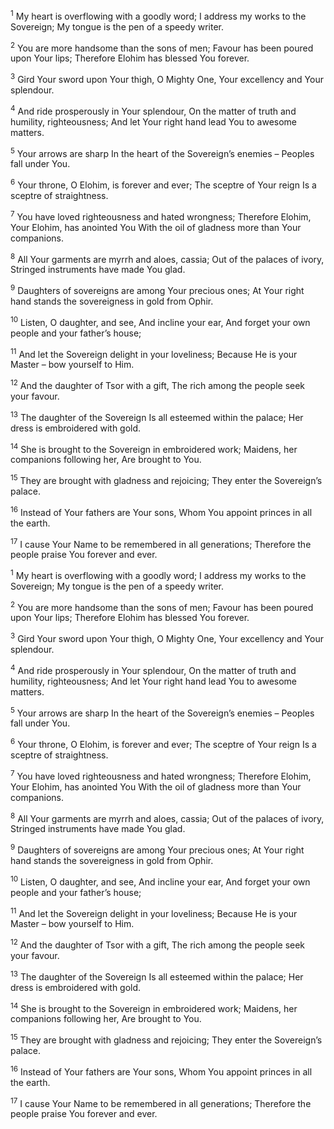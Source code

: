<sup>1</sup> My heart is overflowing with a goodly word; I address my works to the Sovereign; My tongue is the pen of a speedy writer.

<sup>2</sup> You are more handsome than the sons of men; Favour has been poured upon Your lips; Therefore Elohim has blessed You forever.

<sup>3</sup> Gird Your sword upon Your thigh, O Mighty One, Your excellency and Your splendour.

<sup>4</sup> And ride prosperously in Your splendour, On the matter of truth and humility, righteousness; And let Your right hand lead You to awesome matters.

<sup>5</sup> Your arrows are sharp In the heart of the Sovereign’s enemies – Peoples fall under You.

<sup>6</sup> Your throne, O Elohim, is forever and ever; The sceptre of Your reign Is a sceptre of straightness.

<sup>7</sup> You have loved righteousness and hated wrongness; Therefore Elohim, Your Elohim, has anointed You With the oil of gladness more than Your companions.

<sup>8</sup> All Your garments are myrrh and aloes, cassia; Out of the palaces of ivory, Stringed instruments have made You glad.

<sup>9</sup> Daughters of sovereigns are among Your precious ones; At Your right hand stands the sovereigness in gold from Ophir.

<sup>10</sup> Listen, O daughter, and see, And incline your ear, And forget your own people and your father’s house;

<sup>11</sup> And let the Sovereign delight in your loveliness; Because He is your Master – bow yourself to Him.

<sup>12</sup> And the daughter of Tsor with a gift, The rich among the people seek your favour.

<sup>13</sup> The daughter of the Sovereign Is all esteemed within the palace; Her dress is embroidered with gold.

<sup>14</sup> She is brought to the Sovereign in embroidered work; Maidens, her companions following her, Are brought to You.

<sup>15</sup> They are brought with gladness and rejoicing; They enter the Sovereign’s palace.

<sup>16</sup> Instead of Your fathers are Your sons, Whom You appoint princes in all the earth.

<sup>17</sup> I cause Your Name to be remembered in all generations; Therefore the people praise You forever and ever.

<sup>1</sup> My heart is overflowing with a goodly word; I address my works to the Sovereign; My tongue is the pen of a speedy writer.

<sup>2</sup> You are more handsome than the sons of men; Favour has been poured upon Your lips; Therefore Elohim has blessed You forever.

<sup>3</sup> Gird Your sword upon Your thigh, O Mighty One, Your excellency and Your splendour.

<sup>4</sup> And ride prosperously in Your splendour, On the matter of truth and humility, righteousness; And let Your right hand lead You to awesome matters.

<sup>5</sup> Your arrows are sharp In the heart of the Sovereign’s enemies – Peoples fall under You.

<sup>6</sup> Your throne, O Elohim, is forever and ever; The sceptre of Your reign Is a sceptre of straightness.

<sup>7</sup> You have loved righteousness and hated wrongness; Therefore Elohim, Your Elohim, has anointed You With the oil of gladness more than Your companions.

<sup>8</sup> All Your garments are myrrh and aloes, cassia; Out of the palaces of ivory, Stringed instruments have made You glad.

<sup>9</sup> Daughters of sovereigns are among Your precious ones; At Your right hand stands the sovereigness in gold from Ophir.

<sup>10</sup> Listen, O daughter, and see, And incline your ear, And forget your own people and your father’s house;

<sup>11</sup> And let the Sovereign delight in your loveliness; Because He is your Master – bow yourself to Him.

<sup>12</sup> And the daughter of Tsor with a gift, The rich among the people seek your favour.

<sup>13</sup> The daughter of the Sovereign Is all esteemed within the palace; Her dress is embroidered with gold.

<sup>14</sup> She is brought to the Sovereign in embroidered work; Maidens, her companions following her, Are brought to You.

<sup>15</sup> They are brought with gladness and rejoicing; They enter the Sovereign’s palace.

<sup>16</sup> Instead of Your fathers are Your sons, Whom You appoint princes in all the earth.

<sup>17</sup> I cause Your Name to be remembered in all generations; Therefore the people praise You forever and ever.

